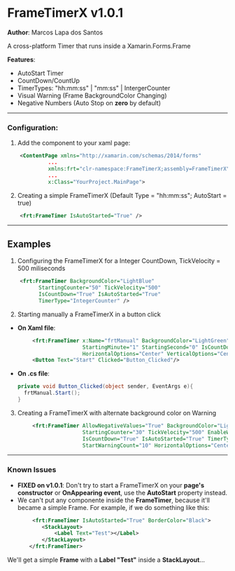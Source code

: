 # FrameTimerX v1.0.1
**Author**: Marcos Lapa dos Santos

A cross-platform Timer that runs inside a Xamarin.Forms.Frame

**Features**:
  * AutoStart Timer
  * CountDown/CountUp
  * TimerTypes: "hh:mm:ss" | "mm:ss" | IntergerCounter
  * Visual Warning (Frame BackgroundColor Changing)
  * Negative Numbers (Auto Stop on **zero** by default)
---

### Configuration:

1. Add the component to your xaml page:
```xml
    <ContentPage xmlns="http://xamarin.com/schemas/2014/forms"             
             ...             
             xmlns:frt="clr-namespace:FrameTimerX;assembly=FrameTimerX"             
             ...             
             x:Class="YourProject.MainPage">
```         

2. Creating a simple FrameTimerX (Default Type = "hh:mm:ss"; AutoStart = true)
```xml
    <frt:FrameTimer IsAutoStarted="True" />
```
---

## Examples

 1. Configuring the FrameTimerX for a Integer CountDown, TickVelocity = 500 miliseconds
```xml
    <frt:FrameTimer BackgroundColor="LightBlue" 
          StartingCounter="50" TickVelocity="500"            
          IsCountDown="True" IsAutoStarted="True"
          TimerType="IntegerCounter" />
```          
          
 2. Starting manually a FrameTimerX in a button click
 - **On Xaml file**:
```xml
        <frt:FrameTimer x:Name="frtManual" BackgroundColor="LightGreen" 
                        StartingMinute="1" StartingSecond="0" IsCountDown="True" TimerType="MinuteSecond" 
                        HorizontalOptions="Center" VerticalOptions="Center" />
        <Button Text="Start" Clicked="Button_Clicked"/>
```

 - **On .cs file**:
   ```cs      
   private void Button_Clicked(object sender, EventArgs e){
     frtManual.Start();
   }
   ```

 3. Creating a FrameTimerX with alternate background color on Warning
```xml
        <frt:FrameTimer AllowNegativeValues="True" BackgroundColor="LightCoral" WarningColor="Orange"                       
                        StartingCounter="30" TickVelocity="500" EnableWarning="True" ClockFontNegaviteTextColor="DarkBlue"
                        IsCountDown="True" IsAutoStarted="True" TimerType="IntegerCounter" 
                        StartWarningCount="10" HorizontalOptions="Center" VerticalOptions="Center" />
```
---
### Known Issues

 - **FIXED on v1.0.1**: Don't try to start a FrameTimerX on your **page's constructor** or **OnAppearing event**, use the **AutoStart** property instead.
 - We can't put any componente inside the **FrameTimer**, because it'll became a simple Frame. 
 For example, if we do something like this:
 ```xml
         <frt:FrameTimer IsAutoStarted="True" BorderColor="Black">
            <StackLayout>
                <Label Text="Test"></Label>
            </StackLayout>
        </frt:FrameTimer>
```
We'll get a simple **Frame** with a **Label "Test"** inside a **StackLayout**...
